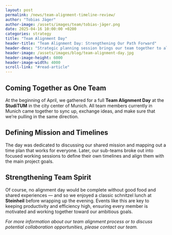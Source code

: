 ```yaml
---
layout: post
permalink: /news/team-alignment-timeline-review/
author: "Tobias Jäger"
author-image: /assets/images/team/tobias-jäger.png
date: 2025-04-16 10:00:00 +0200
categories: strategy
title: "Team Alignment Day"
header-title: "Team Alignment Day: Strengthening Our Path Forward"
header-desc: "Strategic planning session brings our team together to align on goals, review progress, and chart our course for the future"
header-image: /assets/images/blog/team-alignment-day.jpg
header-image-height: 6000
header-image-width: 4000
scroll-link: "#read-article"
---
```

 
## Coming Together as One Team  

At the beginning of April, we gathered for a full **Team Alignment Day** at the **StudiTUM** in the city center of Munich. All team members currently in Munich came together to sync up, exchange ideas, and make sure that we’re pulling in the same direction.  

## Defining Mission and Timelines  

The day was dedicated to discussing our shared mission and mapping out a time plan that works for everyone. Later, our sub-teams broke out into focused working sessions to define their own timelines and align them with the main project goals.  

## Strengthening Team Spirit  

Of course, no alignment day would be complete without good food and shared experiences — and so we enjoyed a classic schnitzel lunch at **Steinheil** before wrapping up the evening. Events like this are key to keeping productivity and efficiency high, ensuring every member is motivated and working together toward our ambitious goals.  


*For more information about our team alignment process or to discuss potential collaboration opportunities, please contact our team.* 
